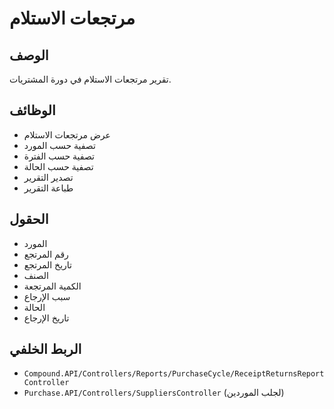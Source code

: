 # مرتجعات الاستلام

## الوصف
تقرير مرتجعات الاستلام في دورة المشتريات.

## الوظائف
- عرض مرتجعات الاستلام
- تصفية حسب المورد
- تصفية حسب الفترة
- تصفية حسب الحالة
- تصدير التقرير
- طباعة التقرير

## الحقول
- المورد
- رقم المرتجع
- تاريخ المرتجع
- الصنف
- الكمية المرتجعة
- سبب الإرجاع
- الحالة
- تاريخ الإرجاع

## الربط الخلفي
- `Compound.API/Controllers/Reports/PurchaseCycle/ReceiptReturnsReportController`
- `Purchase.API/Controllers/SuppliersController` (لجلب الموردين)
